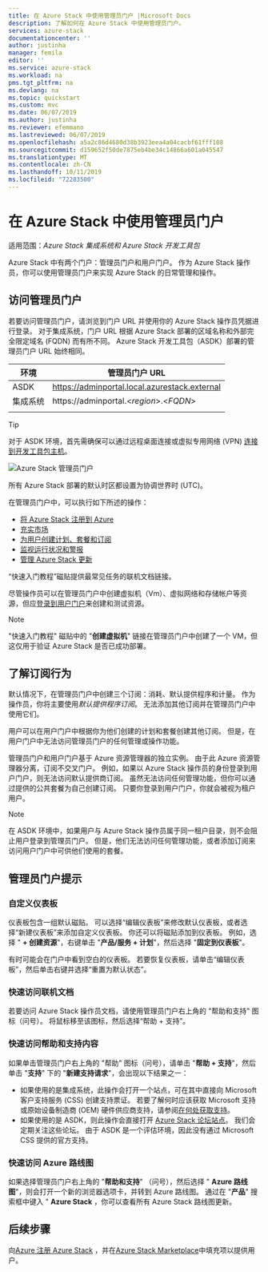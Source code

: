 ```yaml
---
title: 在 Azure Stack 中使用管理员门户 |Microsoft Docs
description: 了解如何在 Azure Stack 中使用管理员门户。
services: azure-stack
documentationcenter: ''
author: justinha
manager: femila
editor: ''
ms.service: azure-stack
ms.workload: na
pms.tgt_pltfrm: na
ms.devlang: na
ms.topic: quickstart
ms.custom: mvc
ms.date: 06/07/2019
ms.author: justinha
ms.reviewer: efemmano
ms.lastreviewed: 06/07/2019
ms.openlocfilehash: a5a2c86d4680d38b3923eea4a04cacbf61fff108
ms.sourcegitcommit: d159652f50de7875eb4be34c14866a601a045547
ms.translationtype: MT
ms.contentlocale: zh-CN
ms.lasthandoff: 10/11/2019
ms.locfileid: "72283500"
---
```

# <a name="use-the-administrator-portal-in-azure-stack"></a>在 Azure Stack 中使用管理员门户

适用范围：*Azure Stack 集成系统和 Azure Stack 开发工具包*

Azure Stack 中有两个门户：管理员门户和用户门户。 作为 Azure Stack 操作员，你可以使用管理员门户来实现 Azure Stack 的日常管理和操作。

## <a name="access-the-administrator-portal"></a>访问管理员门户

若要访问管理员门户，请浏览到门户 URL 并使用你的 Azure Stack 操作员凭据进行登录。 对于集成系统，门户 URL 根据 Azure Stack 部署的区域名称和外部完全限定域名 (FQDN) 而有所不同。 Azure Stack 开发工具包（ASDK）部署的管理员门户 URL 始终相同。

| 环境 | 管理员门户 URL |   
| -- | -- | 
| ASDK| https://adminportal.local.azurestack.external  |
| 集成系统 | https://adminportal.&lt;*region*&gt;.&lt;*FQDN*&gt; | 
| | |

> [!TIP]
> 对于 ASDK 环境，首先需确保可以通过远程桌面连接或虚拟专用网络 (VPN) [连接到开发工具包主机](../asdk/asdk-connect.md)。

 ![Azure Stack 管理员门户](media/azure-stack-manage-portals/admin-portal.png)

所有 Azure Stack 部署的默认时区都设置为协调世界时 (UTC)。

在管理员门户中，可以执行如下所述的操作：

* [将 Azure Stack 注册到 Azure](azure-stack-registration.md)
* [充实市场](azure-stack-download-azure-marketplace-item.md)
* [为用户创建计划、套餐和订阅](service-plan-offer-subscription-overview.md)
* [监视运行状况和警报](azure-stack-monitor-health.md)
* [管理 Azure Stack 更新](azure-stack-updates.md)

“快速入门教程”磁贴提供最常见任务的联机文档链接。

尽管操作员可以在管理员门户中创建虚拟机（Vm）、虚拟网络和存储帐户等资源，但应[登录到用户门户](../user/azure-stack-use-portal.md)来创建和测试资源。

>[!NOTE]
>"快速入门教程" 磁贴中的 "**创建虚拟机**" 链接在管理员门户中创建了一个 VM，但这仅用于验证 Azure Stack 是否已成功部署。

## <a name="understand-subscription-behavior"></a>了解订阅行为

默认情况下，在管理员门户中创建三个订阅：消耗、默认提供程序和计量。 作为操作员，你将主要使用*默认提供程序订阅*。 无法添加其他订阅并在管理员门户中使用它们。

用户可以在用户门户中根据你为他们创建的计划和套餐创建其他订阅。 但是，在用户门户中无法访问管理员门户的任何管理或操作功能。

管理员门户和用户门户基于 Azure 资源管理器的独立实例。 由于此 Azure 资源管理器分离，订阅不交叉门户。 例如，如果以 Azure Stack 操作员的身份登录到用户门户，则无法访问默认提供商订阅。 虽然无法访问任何管理功能，但你可以通过提供的公共套餐为自己创建订阅。 只要你登录到用户门户，你就会被视为租户用户。

  >[!NOTE]
  >在 ASDK 环境中，如果用户与 Azure Stack 操作员属于同一租户目录，则不会阻止用户登录到管理员门户。 但是，他们无法访问任何管理功能，或者添加订阅来访问用户门户中可供他们使用的套餐。

## <a name="administrator-portal-tips"></a>管理员门户提示

### <a name="customize-the-dashboard"></a>自定义仪表板

仪表板包含一组默认磁贴。 可以选择“编辑仪表板”来修改默认仪表板，或者选择“新建仪表板”来添加自定义仪表板。 你还可以将磁贴添加到仪表板。 例如，选择 " **+ 创建资源**"，右键单击 "**产品/服务 + 计划**"，然后选择 "**固定到仪表板**"。

有时可能会在门户中看到空白的仪表板。 若要恢复仪表板，请单击“编辑仪表板”，然后单击右键并选择“重置为默认状态”。

### <a name="quick-access-to-online-documentation"></a>快速访问联机文档

若要访问 Azure Stack 操作员文档，请使用管理员门户右上角的 "帮助和支持" 图标（问号）。 将鼠标移至该图标，然后选择“帮助 + 支持”。

### <a name="quick-access-to-help-and-support"></a>快速访问帮助和支持内容

如果单击管理员门户右上角的 "帮助" 图标（问号），请单击 "**帮助 + 支持**"，然后单击 "**支持**" 下的 "**新建支持请求**"，会出现以下结果之一：

- 如果使用的是集成系统，此操作会打开一个站点，可在其中直接向 Microsoft 客户支持服务 (CSS) 创建支持票证。 若要了解何时应该获取 Microsoft 支持或原始设备制造商 (OEM) 硬件供应商支持，请参阅[在何处获取支持](azure-stack-manage-basics.md#where-to-get-support)。
- 如果使用的是 ASDK，则此操作会直接打开 [Azure Stack 论坛站点](https://social.msdn.microsoft.com/Forums/home?forum=AzureStack)。 我们会定期关注这些论坛。 由于 ASDK 是一个评估环境，因此没有通过 Microsoft CSS 提供的官方支持。

### <a name="quick-access-to-the-azure-roadmap"></a>快速访问 Azure 路线图

如果选择管理员门户右上角的 "**帮助和支持**" （问号），然后选择 " **Azure 路线图**"，则会打开一个新的浏览器选项卡，并转到 Azure 路线图。 通过在 "**产品**" 搜索框中键入 " **Azure Stack** ，你可以查看所有 Azure Stack 路线图更新。

## <a name="next-steps"></a>后续步骤

向[Azure 注册 Azure Stack](azure-stack-registration.md) ，并在[Azure Stack Marketplace](azure-stack-marketplace.md)中填充项以提供用户。
